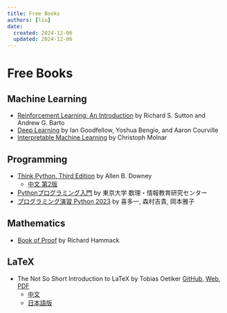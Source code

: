 ```yaml
---
title: Free Books
authors: [liu]
date:
  created: 2024-12-06
  updated: 2024-12-06
---
```


# Free Books

## Machine Learning

- [Reinforcement Learning: An Introduction](http://incompleteideas.net/book/the-book-2nd.html) by Richard S. Sutton and Andrew G. Barto
- [Deep Learning](http://www.deeplearningbook.org/) by Ian Goodfellow, Yoshua Bengio, and Aaron Courville
- [Interpretable Machine Learning](https://christophm.github.io/interpretable-ml-book/) by Christoph Molnar

## Programming

- [Think Python, Third Edition](https://allendowney.github.io/ThinkPython/) by Allen B. Downey
  - [中文 第2版](https://github.com/wenbindu/ThinkPython2-CN)
- [Pythonプログラミング入門](https://utokyo-ipp.github.io/index.html) by 東京大学 数理・情報教育研究センター
- [プログラミング演習 Python 2023](https://repository.kulib.kyoto-u.ac.jp/dspace/handle/2433/285599) by 喜多一, 森村吉貴, 岡本雅子

## Mathematics

- [Book of Proof](http://www.people.vcu.edu/~rhammack/BookOfProof/) by Richard Hammack

## LaTeX

- The Not So Short Introduction to LaTeX by Tobias Oetiker [GitHub](https://github.com/oetiker/lshort), [Web](https://tobi.oetiker.ch/lshort/), [PDF](https://tobi.oetiker.ch/lshort/lshort.pdf)
  - [中文](https://github.com/CTeX-org/lshort-zh-cn)
  - [日本語版](http://www-s.eng.maritime.kobe-u.ac.jp/nomura/hobby/jlshort/jlshort.html)
